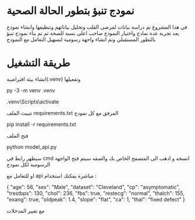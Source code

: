 # نمودج تنبؤ بتطور الحالة الصحية 
في هدا المشروع تم دراسة بيانات لمرضى القلب وتحليل بياناتهم وتنظيفها وانشاء نمودج  بعد تجربة عدة نمادج واختيار النمودج صاحب اعلى نسبة للصحة ثم تم بناء نمودج تنبؤ بالتطور المستقبلي  وتم انشاء واجهة رسومية لتسهيل التعامل مع النمودج  




# طريقة التشغيل 

انشاء بيئة افتراضية(.venv) وتفعيلها 

py -3 -m venv .venv 

.venv\Scripts\activate

تتبيث الملف requirements.txt المرفق مع كل نمودج 

pip install -r requirements.txt

فتح الملف

 python model_api.py 

سيظهر رابط في cmd انسخه و ادهب الى المتصفح الخاص بك والصقه سيتم فتح الواجهة الرسومية لكل نمودج 



او للتعامل مع api مباشرة  يمكنك استخدام :





{
   "age": 56,
   "sex": "Male",
   "dataset": "Cleveland",
   "cp": "asymptomatic",
   "trestbps": 130,
   "chol": 236,
   "fbs": true,
   "restecg": "normal",
   "thalch": 155,
   "exang": true,
   "oldpeak": 1.4,
   "slope": "flat",
   "ca": 1,
   "thal": "fixed defect"
}

مع تغيير المدخلات 


